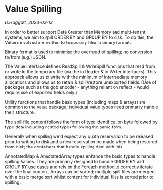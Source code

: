 # Value Spilling

*D.Haggart, 2023-03-13*

In order to better support Data Greater than Memory and multi-tenant systems, we aim to spill ORDER BY and GROUP BY to disk.  To do this, the Values involved are written to temporary files in binary format.

Binary format is used to minimise the overhead of spilling; no conversion to/from (e.g.) JSON.

The Value interface defines ReadSpill & WriteSpill functions that read from or write to the temporary file (via the io.Reader & io.Writer interfaces).  This approach allows us to write with the minimum of intermediate memory allocations and allows us to retain & spill/restore unexported fields.  (Use of packages such as the gob encoder - anything reliant on reflect - would require use of exported fields only.)

Utility functions that handle basic types (including maps & arrays) are common to the value package; individual Value types need primarily handle their structure.

The spill file content follows the form of type identification byte followed by type data including nested types following the same form.

Generally when spilling we'd expect any quota reservation to be released prior to writing to disk and a new reservation be made when being restored from disk; the containers that handle spilling deal with this.

AnnotatedMap & AnnotatedArray types enhance the basic types to handle spilling Values.  They are primarily designed to handle ORDER BY and GROUP BY use cases and rely on the Foreach method to correctly iterate over the final content.  Arrays can be sorted; multiple spill files are merged with a basic merge sort whilst content for individual files is sorted prior to spilling.

